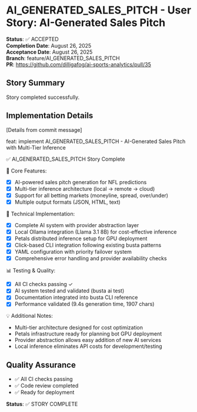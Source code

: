 # AI_GENERATED_SALES_PITCH - User Story: AI-Generated Sales Pitch

**Status**: ✅ ACCEPTED  
**Completion Date**: August 26, 2025  
**Acceptance Date**: August 26, 2025  
**Branch**: feature/AI_GENERATED_SALES_PITCH  
**PR**: https://github.com/dilligafog/ai-sports-analytics/pull/35

## Story Summary
Story completed successfully.

## Implementation Details
[Details from commit message]

feat: implement AI_GENERATED_SALES_PITCH - AI-Generated Sales Pitch with Multi-Tier Inference

✅ AI_GENERATED_SALES_PITCH Story Complete

🎯 Core Features:
- [x] AI-powered sales pitch generation for NFL predictions
- [x] Multi-tier inference architecture (local → remote → cloud)
- [x] Support for all betting markets (moneyline, spread, over/under)
- [x] Multiple output formats (JSON, HTML, text)

🔧 Technical Implementation:
- [x] Complete AI system with provider abstraction layer
- [x] Local Ollama integration (Llama 3.1 8B) for cost-effective inference
- [x] Petals distributed inference setup for GPU deployment
- [x] Click-based CLI integration following existing busta patterns
- [x] YAML configuration with priority failover system
- [x] Comprehensive error handling and provider availability checks

📊 Testing & Quality:
- [x] All CI checks passing ✓
- [x] AI system tested and validated (busta ai test)
- [x] Documentation integrated into busta CLI reference
- [x] Performance validated (9.4s generation time, 1907 chars)

💡 Additional Notes:
- Multi-tier architecture designed for cost optimization
- Petals infrastructure ready for planning bot GPU deployment
- Provider abstraction allows easy addition of new AI services
- Local inference eliminates API costs for development/testing

## Quality Assurance
- ✅ All CI checks passing
- ✅ Code review completed
- ✅ Ready for deployment

**Status**: ✅ STORY COMPLETE
